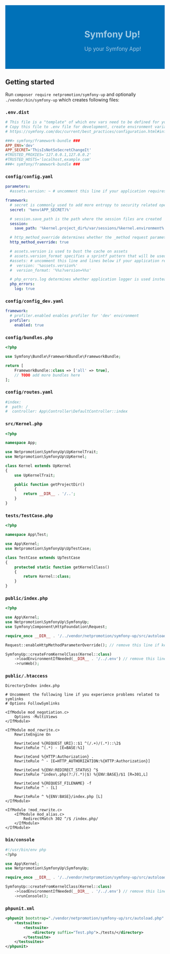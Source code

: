 <div style="background: #0071B8 url('README.header.png') repeat-x 0 0; padding: 0; margin: 0"><div style="background: transparent url('README.logo.png') no-repeat 0 0; height: 201px; padding-left: 250px; color: #A0CAE4; display: table-cell; vertical-align: middle;">
<h1 style="border-width: 0 0 0 0">Symfony Up!</h1>
<p style="font-size: larger;">Up your Symfony App!</p>
</div></div>


## Getting started

Run `composer require netpromotion/symfony-up` and optionally `./vendor/bin/symfony-up` which creates following files:

### `.env.dist`

```ini
# This file is a "template" of which env vars need to be defined for your application
# Copy this file to .env file for development, create environment variables when deploying to production
# https://symfony.com/doc/current/best_practices/configuration.html#infrastructure-related-configuration

###> symfony/framework-bundle ###
APP_ENV='dev'
APP_SECRET='ThisIsNotSoSecretChangeIt'
#TRUSTED_PROXIES='127.0.0.1,127.0.0.2'
#TRUSTED_HOSTS='localhost,example.com'
###< symfony/framework-bundle ###
```

### `config/config.yaml`

```yaml
parameters:
  #assets.version: ~ # uncomment this line if your application requires symfony/asset

framework:
  # secret is commonly used to add more entropy to security related operations
  secret: '%env(APP_SECRET)%'

  # session.save_path is the path where the session files are created
  session:
    save_path: '%kernel.project_dir%/var/sessions/%kernel.environment%'

  # http_method_override determines whether the _method request parameter is used as the intended HTTP method on POST requests
  http_method_override: true

  # assets.version is used to bust the cache on assets
  # assets.version_format specifies a sprintf pattern that will be used with the version option to construct an asset's path
  #assets: # uncomment this line and lines below if your application requires symfony/asset
  #  version: '%assets.version%'
  #  version_format: '%%s?version=%%s'

  # php_errors.log determines whether application logger is used instead of the PHP logger for logging PHP errors
  php_errors:
    log: true
```

### `config/config_dev.yaml`

```yaml
framework:
  # profiler.enabled enables profiler for 'dev' environment
  profiler:
    enabled: true
```

### `config/bundles.php`

```php
<?php

use Symfony\Bundle\FrameworkBundle\FrameworkBundle;

return [
    FrameworkBundle::class => ['all' => true],
    // TODO add more bundles here
];
```

### `config/routes.yaml`

```yaml
#index:
#  path: /
#  controller: App\Controller\DefaultController::index
```

### `src/Kernel.php`

```php
<?php

namespace App;

use Netpromotion\SymfonyUp\UpKernelTrait;
use Netpromotion\SymfonyUp\UpKernel;

class Kernel extends UpKernel
{
    use UpKernelTrait;

    public function getProjectDir()
    {
        return __DIR__ . '/..';
    }
}
```

### `tests/TestCase.php`

```php
<?php

namespace App\Test;

use App\Kernel;
use Netpromotion\SymfonyUp\UpTestCase;

class TestCase extends UpTestCase
{
    protected static function getKernelClass()
    {
        return Kernel::class;
    }
}
```

### `public/index.php`

```php
<?php

use App\Kernel;
use Netpromotion\SymfonyUp\SymfonyUp;
use Symfony\Component\HttpFoundation\Request;

require_once __DIR__ . '/../vendor/netpromotion/symfony-up/src/autoload.php';

Request::enableHttpMethodParameterOverride(); // remove this line if kernel.http_method_override = false

SymfonyUp::createFromKernelClass(Kernel::class)
    ->loadEnvironmentIfNeeded(__DIR__ . '/../.env') // remove this line if you are using parameters instead of dotenv
    ->runWeb();
```

### `public/.htaccess`

```apacheconfig
DirectoryIndex index.php

# Uncomment the following line if you experience problems related to symlinks
# Options FollowSymlinks

<IfModule mod_negotiation.c>
    Options -MultiViews
</IfModule>

<IfModule mod_rewrite.c>
    RewriteEngine On

    RewriteCond %{REQUEST_URI}::$1 ^(/.+)/(.*)::\2$
    RewriteRule ^(.*) - [E=BASE:%1]

    RewriteCond %{HTTP:Authorization} .
    RewriteRule ^ - [E=HTTP_AUTHORIZATION:%{HTTP:Authorization}]

    RewriteCond %{ENV:REDIRECT_STATUS} ^$
    RewriteRule ^index\.php(?:/(.*)|$) %{ENV:BASE}/$1 [R=301,L]

    RewriteCond %{REQUEST_FILENAME} -f
    RewriteRule ^ - [L]

    RewriteRule ^ %{ENV:BASE}/index.php [L]
</IfModule>

<IfModule !mod_rewrite.c>
    <IfModule mod_alias.c>
        RedirectMatch 302 ^/$ /index.php/
    </IfModule>
</IfModule>
```

### `bin/console`

```php
#!/usr/bin/env php
<?php

use App\Kernel;
use Netpromotion\SymfonyUp\SymfonyUp;

require_once __DIR__ . '/../vendor/netpromotion/symfony-up/src/autoload.php';

SymfonyUp::createFromKernelClass(Kernel::class)
    ->loadEnvironmentIfNeeded(__DIR__ . '/../.env') // remove this line if you are using parameters instead of dotenv
    ->runConsole();
```

### `phpunit.xml`

```xml
<phpunit bootstrap="./vendor/netpromotion/symfony-up/src/autoload.php" colors="true">
    <testsuites>
        <testsuite>
            <directory suffix="Test.php">./tests/</directory>
        </testsuite>
    </testsuites>
</phpunit>
```
